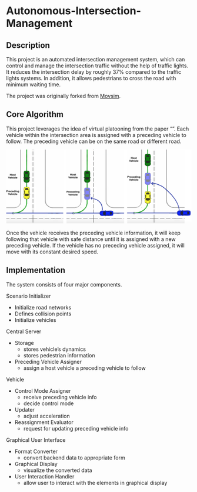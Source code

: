 # Autonomous-Intersection-Management 
## Description
This project is an automated intersection management system, which can control and manage the intersection traffic without the help of traffic lights. It reduces the intersection delay by roughly 37% compared to the traffic lights systems. In addition, it allows pedestrians to cross the road with minimum waiting time.

The project was originally forked from [Movsim](https://github.com/movsim/movsim).

## Core Algorithm
This project leverages the idea of virtual platooning from the paper “”. Each vehicle within the intersection area is assigned with a preceding vehicle to follow. The preceding vehicle can be on the same road or different road.

<img src = "https://github.com/rtst777/Autonomous-Intersection-Management/blob/develop/img/virtual_platooning_visualization.png" width="800" height="200">

Once the vehicle receives the preceding vehicle information, it will keep following that vehicle with safe distance until it is assigned with a new preceding vehicle. If the vehicle has no preceding vehicle assigned, it will move with its constant desired speed.

## Implementation
The system consists of four major components.

Scenario Initializer
- Initialize road networks
- Defines collision points
- Initialize vehicles

Central Server
- Storage
  - stores vehicle’s dynamics
  - stores pedestrian information
- Preceding Vehicle Assigner
  - assign a host vehicle a preceding vehicle to follow

Vehicle
- Control Mode Assigner
  - receive preceding vehicle info
  - decide control mode 
- Updater
  - adjust acceleration
- Reassignment Evaluator
  - request for updating preceding vehicle info

Graphical User Interface
- Format Converter
  - convert backend data to appropriate form
- Graphical Display
  - visualize the converted data
- User Interaction Handler
  - allow user to interact with the elements in graphical display



